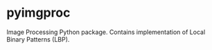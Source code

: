 # pyimgproc
Image Processing Python package. Contains implementation of Local Binary Patterns (LBP).
